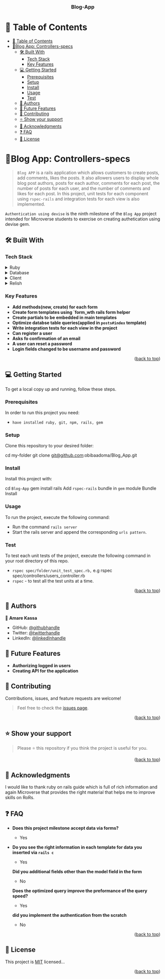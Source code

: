 <a name="readme-top"></a>

<div align="center">

  <h3><b>Blog-App</b></h3>

</div>

# 📗 Table of Contents

- [📗 Table of Contents](#-table-of-contents)
- [📖Blog App: Controllers-specs](#blog-app-controllers-specs)
  - [🛠 Built With ](#-built-with-)
    - [Tech Stack ](#tech-stack-)
    - [Key Features ](#key-features-)
  - [💻 Getting Started ](#-getting-started-)
    - [Prerequisites](#prerequisites)
    - [Setup](#setup)
    - [Install](#install)
    - [Usage](#usage)
    - [Test](#test)
  - [👥 Authors ](#-authors-)
  - [🔭 Future Features ](#-future-features-)
  - [🤝 Contributing ](#-contributing-)
  - [⭐️ Show your support ](#️-show-your-support-)
  - [🙏 Acknowledgments ](#-acknowledgments-)
  - [❓ FAQ ](#-faq-)
  - [📝 License ](#-license-)


# 📖Blog App: Controllers-specs<a name="about-project"></a>
> `Blog APP` is a rails application which allows customers to create posts, add comments, likes the posts. It also allowers users to display whole blog post authors, posts for each author, comments for each post, the number of posts for each user, and the number of comments and likes for each post. In this project, unit tests for each component using `rspec-rails` and integration tests for each view is also implemented.


`Authentication using devise` is the ninth milestone of the `Blog App` project intended for Microverse students to exercise on creating authetication using devise gem.
## 🛠 Built With <a name="built-with"></a>

### Tech Stack <a name="tech-stack"></a>

<details>
<summary>Ruby</summary>
  <ul>
    <li><a href="https://www.ruby-lang.org/">PostgreSQL</a></li>
  </ul>
</details>

<details>
<summary>Database</summary>
  <ul>
    <li><a href="https://www.postgresql.org/">Ruby on Rails</a></li>
  </ul>
</details>

<details>
  <summary>Client</summary>
  <ul>
    <li><a href="https://rubyonrails.org/">Ruby on Rails</a></li>
  </ul>
</details>

<details>
  <summary>Relish</summary>
  <ul>
    <li><a href="https://relishapp.com/rspec/">RSpec rspec-rails</a></li>
  </ul>
</details>

### Key Features <a name="key-features"></a>

- **Add methods(new, create) for each form**
- **Create form templates using `form_wth rails form helper**
- **Create partials to be embedded in main templates**
- **Optimize databse table queries(applied in `posts#index` template)**
- **Write integration tests for each view in the project**
- **Can register a user**
- **Asks fo confirmation of an email**
- **A user can reset a password**
- **Login fields changed to be username and password**


<p align="right">(<a href="#readme-top">back to top</a>)</p>



## 💻 Getting Started <a name="getting-started"></a>

To get a local copy up and running, follow these steps.

### Prerequisites

In order to run this project you need:

- `have installed ruby, git, npm, rails, gem`


### Setup

Clone this repository to your desired folder:


  cd my-folder
  git clone git@github.com:obibaadoma/Blog_App.git


### Install

Install this project with:

  cd `Blog-App`
  gem install rails
  Add `rspec-rails` bundle in `gem` module
  Bundle Install


### Usage

To run the project, execute the following command:

  - Run the command `rails server`
  - Start the rails server and append the corresponding `urls pattern`.

### Test
To test each unit tests of the project, execute the following command in your root directory of this repo.
  - `rspec spec/folder/unit_test_spec.rb,` e.g rspec spec/controllers/users_controller.rb
  - `rspec` - to test all the test units at a time.


<p align="right">(<a href="#readme-top">back to top</a>)</p>



## 👥 Authors <a name="authors"></a>


👤 **Amare Kassa**

- GitHub: [@githubhandle](https://github.com/obibaadoma)
- Twitter: [@twitterhandle](https://twitter.com/obibakwekuadoma)
- LinkedIn: [@linkedInhandle](https://www.linkedin.com/in/derek-akrasi-konadu/)

## 🔭 Future Features <a name="future-features"></a>


- **Authorizing logged in users**
- **Creating API for the application**


## 🤝 Contributing <a name="contributing"></a>

Contributions, issues, and feature requests are welcome!

> Feel free to check the [issues page](https://github.com/obibaadoma/Blog_App/issues).

<p align="right">(<a href="#readme-top">back to top</a>)</p>


## ⭐️ Show your support <a name="support"></a>


> Please ⭐️ this repository if you think the project is useful for you.

<p align="right">(<a href="#readme-top">back to top</a>)</p>


## 🙏 Acknowledgments <a name="acknowledgements"></a>


I would like to thank ruby on rails guide which is full of rich information and again Microverse that provides the right material that helps me to improve skills on RoRs.


## ❓ FAQ <a name="faq"></a>


- **Does this project milestone accept data via forms?**
  - Yes

- **Do you see the right information in each template for data you inserted via `rails c`**

  - Yes

   **Did you additional fields other than the model field in the form**

  - No

   **Does the optimized query improve the preformance of the query speed?**

  - Yes

  **did you implement the authentication from the scratch**

  - No



<p align="right">(<a href="#readme-top">back to top</a>)</p>


## 📝 License <a name="license"></a>

This project is [MIT](./LICENSE) licensed...


<p align="right">(<a href="#readme-top">back to top</a>)</p>
